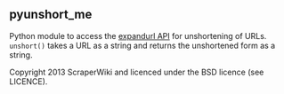 ## pyunshort_me

Python module to access the [expandurl API](http://expandurl.me) for unshortening of URLs. `unshort()` takes a URL as a string and returns the unshortened form as a string.

Copyright 2013 ScraperWiki and licenced under the BSD licence (see LICENCE).
